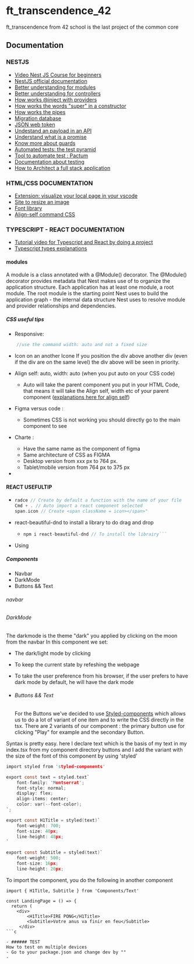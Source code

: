 # ft_transcendence_42

ft_transcendence from 42 school is the last project of the common core

## Documentation

### NESTJS

- [Video Nest JS Course for beginners](https://www.youtube.com/watch?v=GHTA143_b-s&ab_channel=freeCodeCamp.org)
- [NestJS official documentation](https://docs.nestjs.com/)
- [Better understanding for modules](https://dev.to/webeleon/cursus-nestjs-les-modules-partie-1-4295)
- [Better understanding for controllers](https://dev.to/webeleon/cursus-nestjs-les-controllers-4bm0)
- [How works @inject with providers](https://www.youtube.com/watch?v=_7dwRW1cgyU&ab_channel=TechWall)
- [How works the words "super" in a constructor](https://www.w3schools.com/jsref/jsref_class_super.asp)
- [How works the pipes](https://docs.nestjs.com/pipes)
- [Migration database](https://www.prisma.io/docs/concepts/components/prisma-migrate/migrate-development-production)
- [JSON web token](https://auth0.com/learn/json-web-tokens)
- [Undestand an payload in an API](https://blog.hubspot.com/website/what-is-payload#:~:text=What%20is%20a%20Payload%20in%20an%20API%3F,HTTP%20request%20and%20response%20message.)
- [Understand what is a promise](https://javascript.developpez.com/actu/146280/Comprendre-les-Promises-en-JavaScript-TypeScript-article-de-yahiko/)
- [Know more about guards](https://docs.nestjs.com/guards)
- [Automated tests: the test pyramid](https://martinfowler.com/articles/practical-test-pyramid.html)
- [Tool to automate test : Pactum](https://pactumjs.github.io/introduction/quick-start.html#system-requirements)
- [Documentation about testing](https://docs.nestjs.com/fundamentals/testing)
- [How to Architect a full stack application](https://www.freecodecamp.org/news/how-to-build-a-full-stack-application-from-start-to-finish/)

### HTML/CSS DOCUMENTATION

- [Extension: visualize your local page in your vscode](https://marketplace.visualstudio.com/items?itemName=ms-vscode.live-server)
- [Site to resize an image](https://www.resizepixel.com/fr/resize-image/)
- [Font library](https://www.fontsquirrel.com/)
- [Align-self command CSS](https://www.google.com/search?q=align+self+stretch+css&sxsrf=ALiCzsYROPioJbIHOecftLakHPbUVHz3Fw:1670837149859&source=lnms&tbm=vid&sa=X&ved=2ahUKEwjxzK224fP7AhWqTKQEHdcoDW4Q_AUoAnoECAIQBA&biw=1422&bih=1448&dpr=0.9#fpstate=ive&vld=cid:3efa47a4,vid:6yzqhpxKh3E)

### TYPESCRIPT - REACT DOCUMENTATION

- [Tutorial video for Typescript and React by doing a project](https://www.youtube.com/watch?v=FJDVKeh7RJI&ab_channel=freeCodeCamp.org)
- [Typescript types explanations](https://www.typescriptlang.org/docs/handbook/2/everyday-types.html)

#### modules

A module is a class annotated with a @Module() decorator. The @Module() decorator provides metadata that Nest makes use of to organize the application structure. Each application has at least one module, a root module. The root module is the starting point Nest uses to build the application graph - the internal data structure Nest uses to resolve module and provider relationships and dependencies.

##### CSS useful tips

- Responsive:

```c
	//use the command width: auto and not a fixed size
```

- Icon on an another Icone
  If you position the div above another div (even if the div are on the same level) the div above will be seen in priority.

- Align self: auto, width: auto (when you put auto on your CSS code)

  - Auto will take the parent component you put in your HTML Code, that means it will take the Align self, width etc of your parent component ([explanations here for align self](<(https://www.google.com/search?q=align+self+stretch+css&sxsrf=ALiCzsYROPioJbIHOecftLakHPbUVHz3Fw:1670837149859&source=lnms&tbm=vid&sa=X&ved=2ahUKEwjxzK224fP7AhWqTKQEHdcoDW4Q_AUoAnoECAIQBA&biw=1422&bih=1448&dpr=0.9#fpstate=ive&vld=cid:3efa47a4,vid:6yzqhpxKh3E)>))

- Figma versus code :

  - Sometimes CSS is not working you should directly go to the main component to see

- Charte :

  - Have the same name as the component of figma
  - Same architecture of CSS as FIGMA
  - Desktop version from xxx px to 764 px.
  - Tablet/mobile version from 764 px to 375 px

-

#### REACT USEFULTIP

- ```c
  radce // Create by default a function with the name of your file
  Cmd + . // Auto import a react component selected
  span.icon // Create <span className = icon></span>"
  ```
- react-beautiful-dnd to install a library to do drag and drop

  - ````c
    npm i react-beautiful-dnd // To install the librairy```
    ````

- Using

##### Components

- Navbar
- DarkMode
- Buttons && Text

###### navbar

###### DarkMode

The darkmode is the theme "dark" you applied by clicking on the moon from the navbar
In this component we set:

- The dark/light mode by clicking
- To keep the current state by refeshing the webpage
- To take the user preference from his browser, if the user prefers to have dark mode by default, he will have the dark mode

- ###### Buttons && Text
  For the Buttons we've decided to use [Styled-components](https://styled-components.com/) which allows us to do a lot of variant of one item and to write the CSS directly in the tsx.
  There are 2 variants of our component : the primary button use for clicking "Play" for example and the secondary Button.

Syntax is pretty easy. here I declare text which is the basis of my text in my index.tsx from my component directory buttons and I add the variant with the size of the font of this component by using 'styled'

```c
import styled from 'styled-components'

export const text = styled.text`
	font-family: 'Montserrat';
	font-style: normal;
	display: flex;
	align-items: center;
	color: var(--font-color);
`;

export const H1Title = styled(text)`
	font-weight: 700;
	font-size: 40px;
	line-height: 48px;
`

export const Subtitle = styled(text)`
	font-weight: 500;
	font-size: 16px;
	line-height: 20px;
```

To import the component, you do the following in another component

````
import { H1Title, Subtitle } from 'Components/Text'

const LandingPage = () => {
  return (
	<div>
        <H1Title>FIRE PONG</H1Title>
        <Subtitle>Votre anus va finir en feu</Subtitle>
     </div>
```c

- ###### TEST
How to test on multiple devices
- Go to your package.json and change dev by ""
-
````
